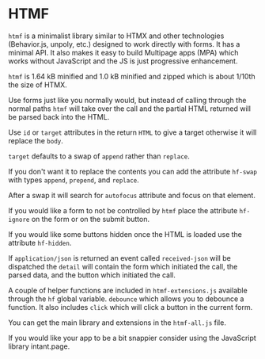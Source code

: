 # HTMF

`htmf` is a minimalist library similar to HTMX and other technologies
(Behavior.js, unpoly, etc.) designed to work directly with forms. It has a
minimal API. It also makes it easy to build Multipage apps (MPA) which works
without JavaScript and the JS is just progressive enhancement.

`htmf` is 1.64 kB minified and 1.0 kB minified and zipped which is about
1/10th the size of HTMX.

Use forms just like you normally would, but instead of calling through the
normal paths `htmf` will take over the call and the partial HTML returned
will be parsed back into the HTML.

Use `id` or `target` attributes in the return `HTML` to give a target
otherwise it will replace the `body`.

`target` defaults to a swap of `append` rather than `replace`.

If you don't want it to replace the contents you can add the attribute
`hf-swap` with types `append`, `prepend`, and `replace`.

After a swap it will search for `autofocus` attribute and focus on that
element.

If you would like a form to not be controlled by `htmf` place the attribute
`hf-ignore` on the form or on the submit button.

If you would like some buttons hidden once the HTML is loaded use the
attribute `hf-hidden`.

If `application/json` is returned an event called `received-json` will be
dispatched the `detail` will contain the form which initiated the call, the
parsed data, and the button which initiated the call.

A couple of helper functions are included in `htmf-extensions.js` available
through the `hf` global variable. `debounce` which allows you to debounce a
function. It also includes `click` which will click a button in the current
form.

You can get the main library and extensions in the `htmf-all.js` file.

If you would like your app to be a bit snappier consider using the JavaScript
library intant.page.
